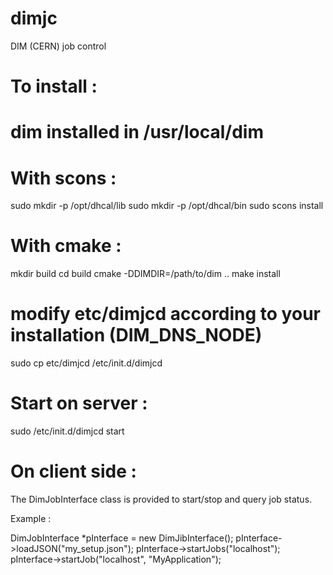 # dimjc
DIM (CERN) job control


# To install :
# dim installed in /usr/local/dim

# With scons :
sudo mkdir -p /opt/dhcal/lib
sudo mkdir -p /opt/dhcal/bin
sudo scons install

# With cmake :
mkdir build
cd build
cmake -DDIMDIR=/path/to/dim ..
make install

# modify etc/dimjcd according to your installation (DIM_DNS_NODE)
sudo cp etc/dimjcd /etc/init.d/dimjcd

# Start on server :
sudo /etc/init.d/dimjcd start

# On client side :
The DimJobInterface class is provided to start/stop and query job status.

Example :

DimJobInterface *pInterface = new DimJibInterface();
pInterface->loadJSON("my_setup.json");
pInterface->startJobs("localhost");
pInterface->startJob("localhost", "MyApplication");
